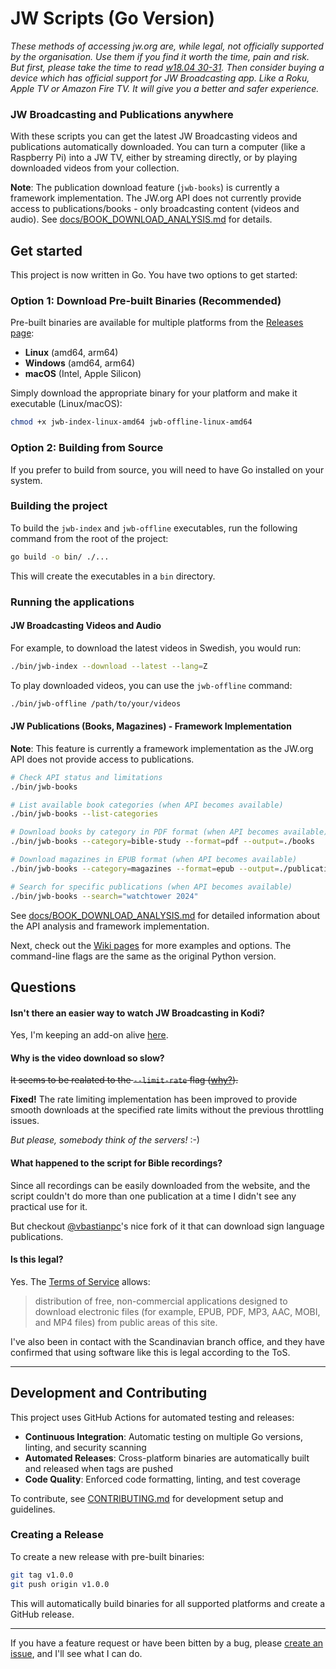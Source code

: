 # JW Scripts (Go Version)

*These methods of accessing jw.org are, while legal, not officially supported by the organisation. Use them if you find it worth the time, pain and risk. But first, please take the time to read [w18.04 30-31](https://wol.jw.org/en/wol/d/r1/lp-e/2018364). Then consider buying a device which has official support for JW Broadcasting app. Like a Roku, Apple TV or Amazon Fire TV. It will give you a better and safer experience.*

### JW Broadcasting and Publications anywhere

With these scripts you can get the latest JW Broadcasting videos and publications automatically downloaded. You can turn a computer (like a Raspberry Pi) into a JW TV, either by streaming directly, or by playing downloaded videos from your collection.

**Note**: The publication download feature (`jwb-books`) is currently a framework implementation. The JW.org API does not currently provide access to publications/books - only broadcasting content (videos and audio). See [docs/BOOK_DOWNLOAD_ANALYSIS.md](docs/BOOK_DOWNLOAD_ANALYSIS.md) for details.

## Get started

This project is now written in Go. You have two options to get started:

### Option 1: Download Pre-built Binaries (Recommended)

Pre-built binaries are available for multiple platforms from the [Releases page](https://github.com/darkace1998/jw-scripts/releases/latest):

- **Linux** (amd64, arm64)
- **Windows** (amd64, arm64) 
- **macOS** (Intel, Apple Silicon)

Simply download the appropriate binary for your platform and make it executable (Linux/macOS):
```bash
chmod +x jwb-index-linux-amd64 jwb-offline-linux-amd64
```

### Option 2: Building from Source

If you prefer to build from source, you will need to have Go installed on your system.

### Building the project

To build the `jwb-index` and `jwb-offline` executables, run the following command from the root of the project:

```bash
go build -o bin/ ./...
```

This will create the executables in a `bin` directory.

### Running the applications

#### JW Broadcasting Videos and Audio

For example, to download the latest videos in Swedish, you would run:

```bash
./bin/jwb-index --download --latest --lang=Z
```

To play downloaded videos, you can use the `jwb-offline` command:

```bash
./bin/jwb-offline /path/to/your/videos
```

#### JW Publications (Books, Magazines) - Framework Implementation

**Note**: This feature is currently a framework implementation as the JW.org API does not provide access to publications.

```bash
# Check API status and limitations
./bin/jwb-books

# List available book categories (when API becomes available)
./bin/jwb-books --list-categories

# Download books by category in PDF format (when API becomes available)  
./bin/jwb-books --category=bible-study --format=pdf --output=./books

# Download magazines in EPUB format (when API becomes available)
./bin/jwb-books --category=magazines --format=epub --output=./publications

# Search for specific publications (when API becomes available)
./bin/jwb-books --search="watchtower 2024"
```

See [docs/BOOK_DOWNLOAD_ANALYSIS.md](docs/BOOK_DOWNLOAD_ANALYSIS.md) for detailed information about the API analysis and framework implementation.

Next, check out the [Wiki pages](https://github.com/allejok96/jw-scripts/wiki) for more examples and options. The command-line flags are the same as the original Python version.

## Questions

#### Isn't there an easier way to watch JW Broadcasting in Kodi?

Yes, I'm keeping an add-on alive [here](https://github.com/allejok96/plugin.video.jwb-unofficial).

#### Why is the video download so slow?

~~It seems to be realated to the `--limit-rate` flag ([why?](https://github.com/allejok96/jw-scripts/wiki/How-it-works#batch-downloading)).~~ 

**Fixed!** The rate limiting implementation has been improved to provide smooth downloads at the specified rate limits without the previous throttling issues.

*But please, somebody think of the servers!* :-)

#### What happened to the script for Bible recordings?

Since all recordings can be easily downloaded from the website, and the script couldn't do more than one publication at a time I didn't see any practical use for it.

But checkout [@vbastianpc](https://github.com/vbastianpc)'s nice fork of it that can download sign language publications.

#### Is this legal?

Yes. The [Terms of Service](http://www.jw.org/en/terms-of-use/) allows:

> distribution of free, non-commercial applications designed to download electronic files (for example, EPUB, PDF, MP3, AAC, MOBI, and MP4 files) from public areas of this site.

I've also been in contact with the Scandinavian branch office, and they have confirmed that using software like this is legal according to the ToS.

___

## Development and Contributing

This project uses GitHub Actions for automated testing and releases:

- **Continuous Integration**: Automatic testing on multiple Go versions, linting, and security scanning
- **Automated Releases**: Cross-platform binaries are automatically built and released when tags are pushed
- **Code Quality**: Enforced code formatting, linting, and test coverage

To contribute, see [CONTRIBUTING.md](CONTRIBUTING.md) for development setup and guidelines.

### Creating a Release

To create a new release with pre-built binaries:

```bash
git tag v1.0.0
git push origin v1.0.0
```

This will automatically build binaries for all supported platforms and create a GitHub release.

___

If you have a feature request or have been bitten by a bug, please [create an issue](https://github.com/allejok96/jw-scripts/issues), and I'll see what I can do.
